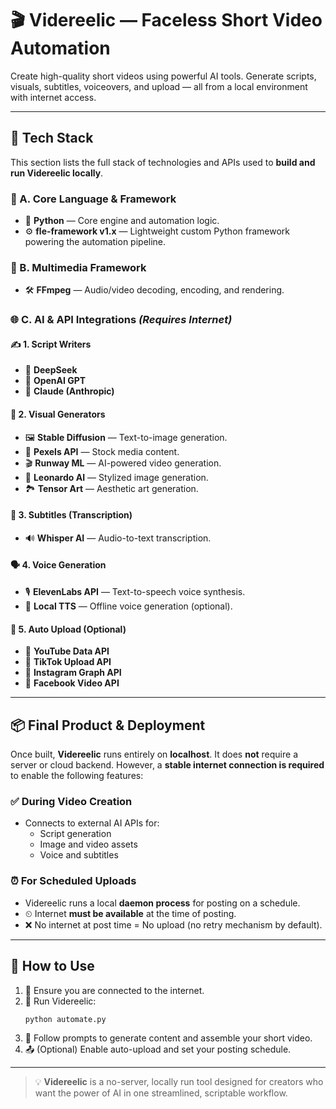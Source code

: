 
# 🎬 Videreelic — Faceless Short Video Automation  

Create high-quality short videos using powerful AI tools. Generate scripts, visuals, subtitles, voiceovers, and upload — all from a local environment with internet access.

---

## 🧱 Tech Stack

This section lists the full stack of technologies and APIs used to **build and run Videreelic locally**.

### 🔹 A. Core Language & Framework
- 🐍 **Python** — Core engine and automation logic.
- ⚙️ **fle-framework v1.x** — Lightweight custom Python framework powering the automation pipeline.

### 🎥 B. Multimedia Framework
- 🛠 **FFmpeg** — Audio/video decoding, encoding, and rendering.

### 🌐 C. AI & API Integrations *(Requires Internet)*

#### ✍️ 1. Script Writers
- 📝 **DeepSeek**
- 🤖 **OpenAI GPT**
- 🧠 **Claude (Anthropic)**

#### 🎨 2. Visual Generators
- 🖼 **Stable Diffusion** — Text-to-image generation.
- 📸 **Pexels API** — Stock media content.
- 🎬 **Runway ML** — AI-powered video generation.
- 🎨 **Leonardo AI** — Stylized image generation.
- 🏞 **Tensor Art** — Aesthetic art generation.

#### 🎤 3. Subtitles (Transcription)
- 🔊 **Whisper AI** — Audio-to-text transcription.

#### 🗣 4. Voice Generation
- 🎙 **ElevenLabs API** — Text-to-speech voice synthesis.
- 📍 **Local TTS** — Offline voice generation (optional).

#### 📡 5. Auto Upload (Optional)
- 🎥 **YouTube Data API**
- 🎵 **TikTok Upload API**
- 📸 **Instagram Graph API**
- 📢 **Facebook Video API**

---

## 📦 Final Product & Deployment

Once built, **Videreelic** runs entirely on **localhost**. It does **not** require a server or cloud backend. However, a **stable internet connection is required** to enable the following features:

### ✅ During Video Creation
- Connects to external AI APIs for:
  - Script generation
  - Image and video assets
  - Voice and subtitles

### ⏰ For Scheduled Uploads
- Videreelic runs a local **daemon process** for posting on a schedule.
- ⏲ Internet **must be available** at the time of posting.
- ❌ No internet at post time = No upload (no retry mechanism by default).

---

## 🚀 How to Use

1. 🔌 Ensure you are connected to the internet.
2. 🐍 Run Videreelic:
   ```bash
   python automate.py
   ```
3. 🧠 Follow prompts to generate content and assemble your short video.
4. 📤 (Optional) Enable auto-upload and set your posting schedule.

---

> 💡 **Videreelic** is a no-server, locally run tool designed for creators who want the power of AI in one streamlined, scriptable workflow.
